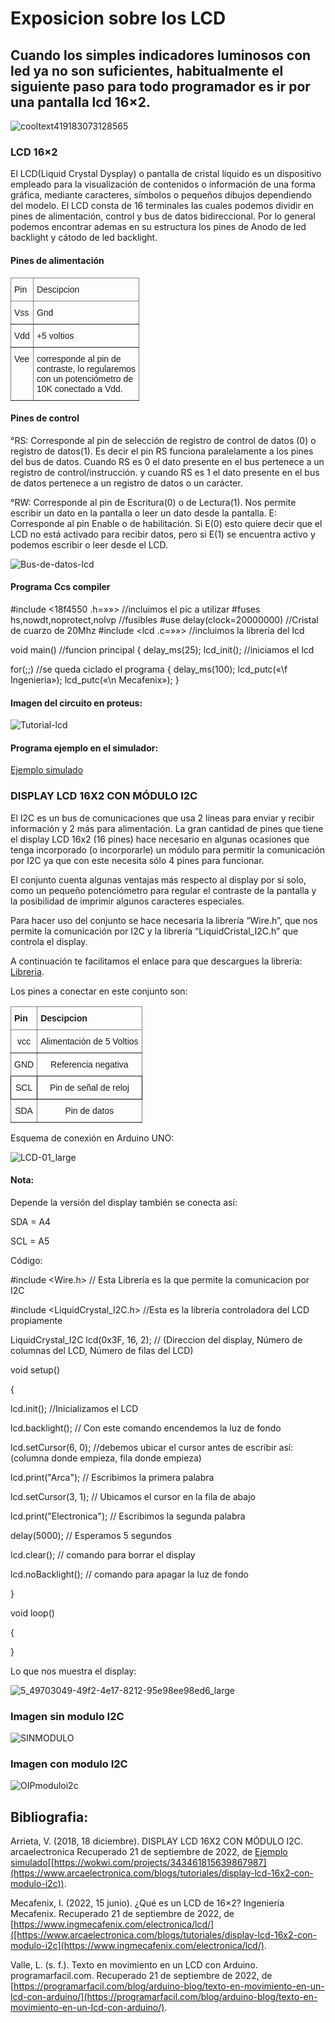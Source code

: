 # Exposicion sobre los LCD
##  Cuando los simples indicadores luminosos con led ya no son suficientes, habitualmente el siguiente paso para todo programador es ir por una pantalla lcd 16×2. 



![cooltext419183073128565](https://user-images.githubusercontent.com/104939556/190014568-aaa22c6f-a842-41cc-8436-07488de3267c.png)

### LCD 16×2
El LCD(Liquid Crystal Dysplay) o pantalla de cristal líquido es un dispositivo empleado para la visualización de contenidos o información de una forma gráfica, mediante caracteres, símbolos o pequeños dibujos dependiendo del modelo.
El LCD consta de 16 terminales las cuales podemos dividir en pines de alimentación, control y bus de datos bidireccional. Por lo general podemos encontrar ademas en su estructura los pines de Anodo de led backlight y cátodo de led backlight.

#### Pines de alimentación
<style type="text/css">
.tg  {border-collapse:collapse;border-spacing:0;}
.tg td{border-color:black;border-style:solid;border-width:1px;font-family:Arial, sans-serif;font-size:14px;
  overflow:hidden;padding:10px 5px;word-break:normal;}
.tg th{border-color:black;border-style:solid;border-width:1px;font-family:Arial, sans-serif;font-size:14px;
  font-weight:normal;overflow:hidden;padding:10px 5px;word-break:normal;}
.tg .tg-0pky{border-color:inherit;text-align:left;vertical-align:top}
</style>
<table class="tg">
<thead>
  <tr>
    <th class="tg-0pky">Pin</th>
    <th class="tg-0pky">Descipcion</th>
  </tr>
</thead>
<tbody>
  <tr>
    <td class="tg-0pky">Vss</td>
    <td class="tg-0pky">Gnd</td>
  </tr>
  <tr>
    <td class="tg-0pky">Vdd</td>
    <td class="tg-0pky">+5 voltios</td>
  </tr>
  <tr>
    <td class="tg-0pky">Vee</td>
    <td class="tg-0pky">corresponde al pin de <br>contraste, lo regularemos <br>con un potenciómetro de <br>10K conectado a Vdd.</td>
  </tr>
</tbody>
</table>

#### Pines de control

°RS: Corresponde al pin de selección de registro de control de datos (0) o registro de datos(1). Es decir el pin RS funciona paralelamente a los pines del bus de datos. Cuando RS es 0 el dato presente en el bus pertenece a un registro de    control/instrucción. y cuando RS es 1 el dato presente en el bus de datos pertenece a un registro de datos o un carácter.

°RW: Corresponde al pin de Escritura(0) o de Lectura(1). Nos permite escribir un dato en la pantalla o leer un dato desde la pantalla.
E: Corresponde al pin Enable o de habilitación. Si E(0) esto quiere decir que el LCD no está activado para recibir datos, pero si E(1) se encuentra activo y podemos escribir o leer desde el LCD.

![Bus-de-datos-lcd](https://user-images.githubusercontent.com/104939556/191602656-e848b801-839d-4a8f-a805-304a5c81b91c.jpg)

#### Programa Ccs compiler



#include <18f4550 .h=»»> //incluimos el pic a utilizar
#fuses hs,nowdt,noprotect,nolvp  //fusibles
#use delay(clock=20000000) //Cristal de cuarzo de 20Mhz
#include <lcd .c=»»> //incluimos la libreria del lcd 

void main() //funcion principal
{
delay_ms(25);
lcd_init(); //iniciamos el lcd 


for(;;) //se queda ciclado el programa
{
delay_ms(100);
lcd_putc(«\f Ingenieria»);
lcd_putc(«\n Mecafenix»);
}
  
  
  
  
  #### Imagen del circuito en proteus:
![Tutorial-lcd](https://user-images.githubusercontent.com/104939556/191602931-3e8b40fe-5103-4a79-ba6e-d0b07cc36c3c.jpg)
  
  
  #### Programa ejemplo en el simulador:
  [Ejemplo simulado](https://wokwi.com/projects/343461815639867987)
  
  
  ### DISPLAY LCD 16X2 CON MÓDULO I2C
  
El I2C es un bus de comunicaciones que usa 2 líneas para enviar y recibir información y 2 más para alimentación. La gran cantidad de pines que tiene el display LCD 16x2 (16  pines) hace  necesario en algunas ocasiones que tenga incorporado (o incorporarle) un módulo para permitir la comunicación por I2C ya que con este necesita sólo 4 pines para funcionar.

El conjunto cuenta algunas ventajas más respecto al display por sí solo, como un pequeño potenciómetro para regular el contraste de la pantalla y la posibilidad de imprimir algunos caracteres especiales.

Para hacer uso del conjunto se hace necesaria la librería “Wire.h”, que nos permite la comunicación por I2C y la librería “LiquidCristal_I2C.h” que controla el display. 
  
  A continuación te facilitamos el enlace para que descargues la librería:
  [Libreria]( https://github.com/fdebrabander/Arduino-LiquidCrystal-I2C-library).
 

 

Los pines a conectar en este conjunto son:

 
<style type="text/css">
.tg  {border-collapse:collapse;border-spacing:0;}
.tg td{border-color:black;border-style:solid;border-width:1px;font-family:Arial, sans-serif;font-size:14px;
  overflow:hidden;padding:10px 5px;word-break:normal;}
.tg th{border-color:black;border-style:solid;border-width:1px;font-family:Arial, sans-serif;font-size:14px;
  font-weight:normal;overflow:hidden;padding:10px 5px;word-break:normal;}
.tg .tg-baqh{text-align:center;vertical-align:top}
.tg .tg-c3ow{border-color:inherit;text-align:center;vertical-align:top}
.tg .tg-fymr{border-color:inherit;font-weight:bold;text-align:left;vertical-align:top}
</style>
<table class="tg">
<thead>
  <tr>
    <th class="tg-fymr">Pin</th>
    <th class="tg-fymr">Descipcion</th>
  </tr>
</thead>
<tbody>
  <tr>
    <td class="tg-c3ow">vcc</td>
    <td class="tg-c3ow">Alimentación de 5 Voltios</td>
  </tr>
  <tr>
    <td class="tg-c3ow">GND</td>
    <td class="tg-c3ow">Referencia negativa</td>
  </tr>
  <tr>
    <td class="tg-baqh">SCL</td>
    <td class="tg-baqh">Pin de señal de reloj</td>
  </tr>
  <tr>
    <td class="tg-c3ow">SDA</td>
    <td class="tg-c3ow">Pin de datos<br></td>
  </tr>
</tbody>
</table>

 

Esquema de conexión en Arduino UNO:
  
  ![LCD-01_large](https://user-images.githubusercontent.com/104939556/191604267-dda6bb5e-9812-424a-9fbb-7fa3f8760f35.jpg)

  
#### Nota:

Depende la versión del display también se conecta así:


SDA = A4




SCL = A5


Código:

 

#include <Wire.h> // Esta Librería es la que permite la comunicacion por I2C

#include <LiquidCrystal_I2C.h> //Esta es la librería controladora del LCD propiamente

 

LiquidCrystal_I2C lcd(0x3F, 16, 2); // (Direccion del display, Número de columnas del LCD, Número de filas del LCD)

 

void setup()

{

  lcd.init(); //Inicializamos el LCD

 

  lcd.backlight(); // Con este comando encendemos la luz de fondo

 

  lcd.setCursor(6, 0); //debemos ubicar el cursor antes de escribir así: (columna donde empieza, fila donde empieza)

 

  lcd.print("Arca"); // Escribimos la primera palabra

 

  lcd.setCursor(3, 1); // Ubicamos el cursor en la fila de abajo

 

  lcd.print("Electronica"); // Escribimos la segunda palabra

 

  delay(5000); // Esperamos 5 segundos

 

  lcd.clear(); // comando para borrar el display

 

  lcd.noBacklight(); // comando para apagar la luz de fondo

}

 

void loop()

{

}

 

 

Lo que nos muestra el display:

  
![5_49703049-49f2-4e17-8212-95e98ee98ed6_large](https://user-images.githubusercontent.com/104939556/191604401-34eec7e3-5d60-4a9b-bb88-94335fb3b7c7.jpg)
  
  
  
### Imagen sin modulo I2C
  
  ![SINMODULO](https://user-images.githubusercontent.com/104939556/191604902-a438f487-8120-47ec-9564-21033556d11f.JPG)

### Imagen con modulo I2C
  

![OIPmoduloi2c](https://user-images.githubusercontent.com/104939556/191604735-f45da150-956a-42f8-8fcb-dc881a2817f4.jpg)
  
  
  
  
  
  
  
  
  
  ## Bibliografia:
  
  Arrieta, V. (2018, 18 diciembre). DISPLAY LCD 16X2 CON MÓDULO I2C. arcaelectronica Recuperado 21 de septiembre de 2022, de [Ejemplo simulado](https://www.arcaelectronica.com/blogs/tutoriales/display-lcd-16x2-con-modulo-i2c)[[https://wokwi.com/projects/343461815639867987](https://www.arcaelectronica.com/blogs/tutoriales/display-lcd-16x2-con-modulo-i2c)).
  
  Mecafenix, I. (2022, 15 junio). ¿Qué es un LCD de 16×2? Ingeniería Mecafenix. Recuperado 21 de septiembre de 2022, de [https://www.ingmecafenix.com/electronica/lcd/]([https://www.arcaelectronica.com/blogs/tutoriales/display-lcd-16x2-con-modulo-i2c](https://www.ingmecafenix.com/electronica/lcd/).
  
  Valle, L. (s. f.). Texto en movimiento en un LCD con Arduino. programarfacil.com. Recuperado 21 de septiembre de 2022, de [https://programarfacil.com/blog/arduino-blog/texto-en-movimiento-en-un-lcd-con-arduino/](https://programarfacil.com/blog/arduino-blog/texto-en-movimiento-en-un-lcd-con-arduino/).
 
